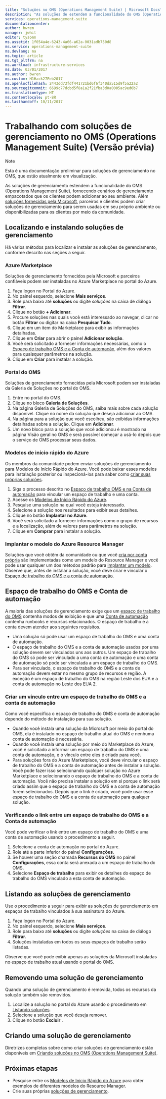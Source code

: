 ```yaml
---
title: "Soluções no OMS (Operations Management Suite) | Microsoft Docs"
description: "As soluções de estendem a funcionalidade do OMS (Operations Management Suite), fornecendo cenários de gerenciamento de pacotes que os clientes podem adicionar ao seu espaço de trabalho do OMS.  Este artigo fornece detalhes sobre soluções personalizadas criadas por clientes e parceiros."
services: operations-management-suite
documentationcenter: 
author: bwren
manager: jwhit
editor: tysonn
ms.assetid: 1f054a4e-6243-4a66-a62a-0031adb750d8
ms.service: operations-management-suite
ms.devlang: na
ms.topic: article
ms.tgt_pltfrm: na
ms.workload: infrastructure-services
ms.date: 03/01/2017
ms.author: bwren
ms.custom: H1Hack27Feb2017
ms.openlocfilehash: 2443dd73fdf441721bd6f6f340da515d9f5a22a2
ms.sourcegitcommit: 6699c77dcbd5f8a1a2f21fba3d0a0005ac9ed6b7
ms.translationtype: HT
ms.contentlocale: pt-BR
ms.lasthandoff: 10/11/2017
---
```

# <a name="working-with-management-solutions-in-operations-management-suite-oms-preview"></a>Trabalhando com soluções de gerenciamento no OMS (Operations Management Suite) (Versão prévia)
> [!NOTE]
> Esta é uma documentação preliminar para soluções de gerenciamento no OMS, que estão atualmente em visualização.    
> 
> 

As soluções de gerenciamento estendem a funcionalidade do OMS (Operations Management Suite), fornecendo cenários de gerenciamento empacotados que os clientes podem adicionar ao seu ambiente.  Além [soluções fornecidas pela Microsoft](../log-analytics/log-analytics-add-solutions.md), parceiros e clientes podem criar soluções de gerenciamento para serem usadas em seu próprio ambiente ou disponibilizadas para os clientes por meio da comunidade.

## <a name="finding-and-installing-management-solutions"></a>Localizando e instalando soluções de gerenciamento
Há vários métodos para localizar e instalar as soluções de gerenciamento, conforme descrito nas seções a seguir.

### <a name="azure-marketplace"></a>Azure Marketplace
Soluções de gerenciamento fornecidos pela Microsoft e parceiros confiáveis podem ser instaladas no Azure Marketplace no portal do Azure.

1. Faça logon no Portal do Azure.
2. No painel esquerdo, selecione **Mais serviços**.
3. Role para baixo até **soluções** ou digite *soluções* na caixa de diálogo **Filtrar**.
4. Clique no botão **+ Adicionar**.
5. Procure soluções nas quais você está interessado ao navegar, clicar no botão **Filtrar** ou digitar na caixa **Pesquisar Tudo**.
6. Clique em um item do Marketplace para exibir as informações detalhadas.
7. Clique em **Criar** para abrir o painel **Adicionar solução**.
8. Você será solicitado a fornecer informações necessárias, como o [Espaço de trabalho OMS e a Conta de automação](#oms-workspace-and-automation-account), além dos valores para quaisquer parâmetros na solução.
9. Clique em **Criar** para instalar a solução.

### <a name="oms-portal"></a>Portal do OMS
Soluções de gerenciamento fornecidas pela Microsoft podem ser instaladas da Galeria de Soluções no portal do OMS.

1. Entre no portal do OMS.
2. Clique no bloco **Galeria de Soluções**.
3. Na página Galeria de Soluções do OMS, saiba mais sobre cada solução disponível. Clique no nome da solução que deseja adicionar ao OMS.
4. Na página para a solução que você escolheu, são exibidas informações detalhadas sobre a solução. Clique em **Adicionar**.
5. Um novo bloco para a solução que você adicionou é mostrado na página Visão geral no OMS e será possível começar a usá-lo depois que o serviço de OMS processar seus dados.

### <a name="azure-quickstart-templates"></a>Modelos de início rápido do Azure
Os membros da comunidade podem enviar soluções de gerenciamento para Modelos de Início Rápido do Azure.  Você pode baixar esses modelos para instalação posterior ou inspecioná-los para saber como [criar suas próprias soluções](#creating-a-solution).

1. Siga o processo descrito no [Espaço de trabalho OMS e na Conta de automação](#oms-workspace-and-automation-account) para vincular um espaço de trabalho e uma conta.
2. Acesse os [Modelos de Início Rápido do Azure](https://azure.microsoft.com/documentation/templates/).  
3. Pesquise uma solução na qual você esteja interessado.
4. Selecione a solução nos resultados para exibir seus detalhes.
5. Clique no botão **Implantar no Azure**.
6. Você será solicitado a fornecer informações como o grupo de recursos e a localização, além de valores para parâmetros na solução.
7. Clique em **Comprar** para instalar a solução.

### <a name="deploy-azure-resource-manager-template"></a>Implantar o modelo do Azure Resource Manager
Soluções que você obtêm da comunidade ou que você [cria por conta própria](#creating-a-solution) são implementadas como um modelo do Resource Manager e você pode usar qualquer um dos métodos padrão para [implantar um modelo](../azure-resource-manager/resource-group-template-deploy-portal.md).  Observe que, antes de instalar a solução, você deve criar e vincular o [Espaço de trabalho do OMS e a conta de automação](#oms-workspace-and-automation-account).

## <a name="oms-workspace-and-automation-account"></a>Espaço de trabalho do OMS e Conta de automação
A maioria das soluções de gerenciamento exige que um [espaço de trabalho do OMS](../log-analytics/log-analytics-manage-access.md) contenha modos de exibição e que uma [Conta de automação](../automation/automation-security-overview.md#automation-account-overview) contenha runbooks e recursos relacionados. O espaço de trabalho e a conta devem atender aos seguintes requisitos.

* Uma solução só pode usar um espaço de trabalho do OMS e uma conta de automação.  
* O espaço de trabalho do OMS e a conta de automação usados por uma solução devem ser vinculados uns aos outros. Um espaço de trabalho do OMS só pode ser vinculado a uma conta de automação e uma conta de automação só pode ser vinculada a um espaço de trabalho do OMS.
* Para ser vinculado, o espaço de trabalho do OMS e a conta de automação devem estar no mesmo grupo de recursos e região.  A exceção é um espaço de trabalho do OMS na região Leste dos EUA e a conta de automação no Leste dos EUA 2.

### <a name="creating-a-link-between-an-oms-workspace-and-automation-account"></a>Criar um vínculo entre um espaço de trabalho do OMS e a conta de automação
Como você especifica o espaço de trabalho do OMS e conta de automação depende do método de instalação para sua solução.

* Quando você instala uma solução da Microsoft por meio do portal do OMS, ela é instalado no espaço de trabalho atual do OMS e nenhuma conta de automação é necessária.
* Quando você instala uma solução por meio do Marketplace do Azure, você é solicitado a informar um espaço de trabalho do OMS e uma conta de automação, e o vínculo entre eles é criado para você.  
* Para soluções fora do Azure Marketplace, você deve vincular o espaço de trabalho do OMS e a conta de automação antes de instalar a solução.  Você pode fazer isso selecionando qualquer solução no Azure Marketplace e selecionando o espaço de trabalho do OMS e a conta de automação.  Você não precisa instalar a solução em si porque o link será criado assim que o espaço de trabalho do OMS e a conta de automação forem selecionados.  Depois que o link é criado, você pode usar esse espaço de trabalho do OMS e a conta de automação para qualquer solução. 

### <a name="verifying-the-link-between-an-oms-workspace-and-automation-account"></a>Verificando o link entre um espaço de trabalho do OMS e a Conta de automação
Você pode verificar o link entre um espaço de trabalho do OMS e uma conta de automação usando o procedimento a seguir.

1. Selecione a conta de automação no portal do Azure.
2. Role até a parte inferior do painel **Configurações**.
3. Se houver uma seção chamada **Recursos do OMS** no painel **Configurações**, essa conta será anexada a um espaço de trabalho do OMS.
4. Selecione **Espaço de trabalho** para exibir os detalhes do espaço de trabalho do OMS vinculado a esta conta de automação.

## <a name="listing-management-solutions"></a>Listando as soluções de gerenciamento
Use o procedimento a seguir para exibir as soluções de gerenciamento em espaços de trabalho vinculados à sua assinatura do Azure.

1. Faça logon no Portal do Azure.
2. No painel esquerdo, selecione **Mais serviços**.
3. Role para baixo até **soluções** ou digite *soluções* na caixa de diálogo **Filtrar**.
4. Soluções instaladas em todos os seus espaços de trabalho serão listadas.

Observe que você pode exibir apenas as soluções da Microsoft instaladas no espaço de trabalho atual usando o portal do OMS.

## <a name="removing-a-management-solution"></a>Removendo uma solução de gerenciamento
Quando uma solução de gerenciamento é removida, todos os recursos da solução também são removidos.  

1. Localize a solução no portal do Azure usando o procedimento em [Listando soluções](#listing-solutions).
2. Selecione a solução que você deseja remover.
3. Clique no botão **Excluir** .

## <a name="creating-a-management-solution"></a>Criando uma solução de gerenciamento
Diretrizes completas sobre como criar soluções de gerenciamento estão disponíveis em [Criando soluções no OMS (Operations Management Suite)](operations-management-suite-solutions-creating.md). 

## <a name="next-steps"></a>Próximas etapas
* Pesquise entre os [Modelos de Início Rápido do Azure](https://azure.microsoft.com/documentation/templates) para obter exemplos de diferentes modelos do Resource Manager.
* Crie suas próprias [soluções de gerenciamento](operations-management-suite-solutions-creating.md).


